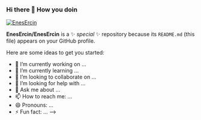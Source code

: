 ### Hi there 👋 How you doin

[![EnesErcin](https://github-readme-stats.vercel.app/api/top-langs/?username=EnesErcin&layout=compact&theme=noctis_minimus&hide=jupyter%20notebook,shell,stata,batchfile,tcl,forth)](https://github.com/EnesErcin/github-readme-stats)


**EnesErcin/EnesErcin** is a ✨ _special_ ✨ repository because its `README.md` (this file) appears on your GitHub profile.

Here are some ideas to get you started:

- 🔭 I’m currently working on ...
- 🌱 I’m currently learning ...
- 👯 I’m looking to collaborate on ...
- 🤔 I’m looking for help with ...
- 💬 Ask me about ...
- 📫 How to reach me: ...
- 😄 Pronouns: ...
- ⚡ Fun fact: ...
-->
